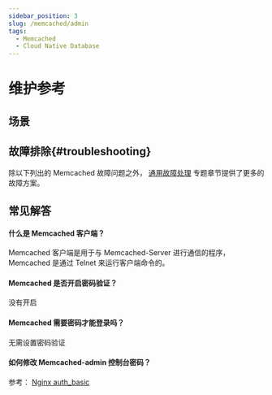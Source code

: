 ```yaml
---
sidebar_position: 3
slug: /memcached/admin
tags:
  - Memcached 
  - Cloud Native Database
---
```


# 维护参考

## 场景

## 故障排除{#troubleshooting}

除以下列出的 Memcached 故障问题之外， [通用故障处理](../troubleshooting) 专题章节提供了更多的故障方案。 


## 常见解答

#### 什么是 Memcached 客户端？

Memcached 客户端是用于与 Memcached-Server 进行通信的程序，Memcached 是通过 Telnet 来运行客户端命令的。

#### Memcached 是否开启密码验证？

没有开启

#### Memcached 需要密码才能登录吗？

无需设置密码验证

#### 如何修改 Memcached-admin 控制台密码？

参考： [Nginx auth_basic](../nginx#authbasic)
